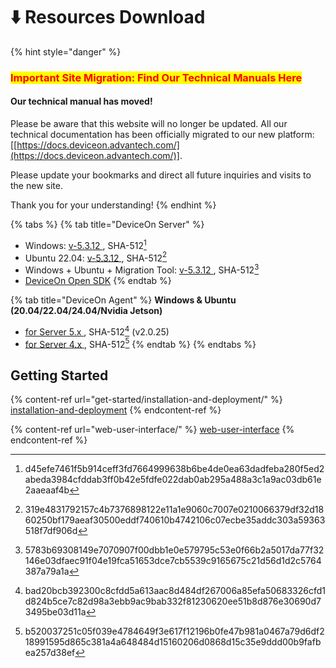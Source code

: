 # ⬇️ Resources Download

{% hint style="danger" %}
### <mark style="color:red;">**Important Site Migration: Find Our Technical Manuals Here**</mark>

#### Our technical manual has moved!

Please be aware that this website will no longer be updated. All our technical documentation has been officially migrated to our new platform: \[[https://docs.deviceon.advantech.com/](https://docs.deviceon.advantech.com/)].

Please update your bookmarks and direct all future inquiries and visits to the new site.

Thank you for your understanding!
{% endhint %}

{% tabs %}
{% tab title="DeviceOn Server" %}
* Windows: [v-5.3.12 ](https://eiot.blob.core.windows.net/deviceon/DeviceOn_Server_Setup_5.3.12.exe), SHA-512[^1]
* Ubuntu 22.04: [v-5.3.12 ](https://eiot.blob.core.windows.net/deviceon/DeviceOn_Server_Ubuntu-22.04_x64_5.3.12.run), SHA-512[^2]&#x20;
* Windows + Ubuntu + Migration Tool: [v-5.3.12 ](https://eiot.blob.core.windows.net/deviceon/DeviceOn_Server.zip), SHA-512[^3]&#x20;
* [DeviceOn Open SDK](https://eiot.blob.core.windows.net/deviceon/DeviceOn_Server_SDK.zip)
{% endtab %}

{% tab title="DeviceOn Agent" %}
**Windows & Ubuntu (20.04/22.04/24.04/Nvidia Jetson)**

* [for Server 5.x ](https://eiot.blob.core.windows.net/deviceon/WISE-Agent%20for%20v5.0.zip), SHA-512[^4] (v2.0.25)
* [for Server 4.x ](https://eiot.blob.core.windows.net/deviceon/WISE-Agent.zip), SHA-512[^5]&#x20;
{% endtab %}
{% endtabs %}

## Getting Started

{% content-ref url="get-started/installation-and-deployment/" %}
[installation-and-deployment](get-started/installation-and-deployment/)
{% endcontent-ref %}

{% content-ref url="web-user-interface/" %}
[web-user-interface](web-user-interface/)
{% endcontent-ref %}

[^1]: d45efe7461f5b914ceff3fd7664999638b6be4de0ea63dadfeba280f5ed2abeda3984cfddab3ff0b42e5fdfe022dab0ab295a488a3c1a9ac03db61e2aaeaaf4b

[^2]: 319e4831792157c4b7376898122e11a1e9060c7007e0210066379df32d1860250bf179aeaf30500eddf740610b4742106c07ecbe35addc303a59363518f7df906d

[^3]: 5783b69308149e7070907f00dbb1e0e579795c53e0f66b2a5017da77f32146e03dfaec91f04e19fca51653dce7cb5539c9165675c21d56d1d2c5764387a79a1a

[^4]: bad20bcb392300c8cfdd5a613aac8d484df267006a85efa50683326cfd1d824b5ce7c82d98a3ebb9ac9bab332f81230620ee51b8d876e30690d73495be03d11a

[^5]: b520037251c05f039e4784649f3e617f12196b0fe47b981a0467a79d6df218991595d865c381a4a648484d15160206d0868d15c35e9ddd00b9fafbea257d38ef
